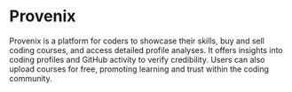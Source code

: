 # Provenix
Provenix is a platform for coders to showcase their skills, buy and sell coding courses, and access detailed profile analyses. It offers insights into coding profiles and GitHub activity to verify credibility. Users can also upload courses for free, promoting learning and trust within the coding community.
